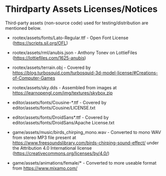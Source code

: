 # Thirdparty Assets Licenses/Notices

Third-party assets (non-source code) used for testing/distribution are mentioned below.

* rootex/assets/fonts/Lato-Regular.ttf - Open Font License (https://scripts.sil.org/OFL)
* rootex/assets/rml/anubis.json - Anthony Tonev on LottieFiles (https://lottiefiles.com/1625-anubis)
* rootex/assets/terrain.obj - Covered by https://blog.turbosquid.com/turbosquid-3d-model-license/#Creations-of-Computer-Games
* rootex/assets/sky.dds - Assembled from images at https://learnopengl.com/img/textures/skybox.zip

* editor/assets/fonts/Cousine-*.ttf - Covered by editor/assets/fonts/Cousine/LICENSE.txt
* editor/assets/fonts/DroidSans*.ttf - Covered by editor/assets/fonts/DroidSans/Apache License.txt

* game/assets/music/birds_chirping_mono.wav - Converted to mono WAV from stereo MP3 file present at https://www.freesoundslibrary.com/birds-chirping-sound-effect/ under the Attribution 4.0 International license (https://creativecommons.org/licenses/by/4.0/)
* game/assets/animations/female/* - Converted to more useable format from https://www.mixamo.com/
